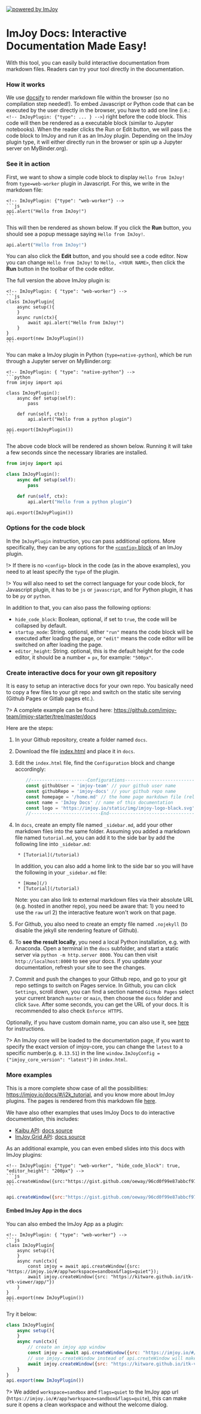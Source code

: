 [![powered by ImJoy](https://imjoy.io/static/badge/powered-by-imjoy-badge.svg)](https://imjoy.io/)

# ImJoy Docs: Interactive Documentation Made Easy!
With this tool, you can easily build interactive documentation from markdown files. Readers can try your tool directly in the documentation.

### How it works
We use [docsify](https://docsify.js.org/) to render markdown file within the browser (so no compilation step needed!). To embed Javascript or Python code that can be
executed by the user directly in the browser, you have to add one line (i.e.: `<!-- ImJoyPlugin: {"type": ... } -->`) right before the code block. This code will then be rendered as a executable  block (similar to Jupyter notebooks). When the reader clicks the Run or Edit button, we will pass the code block to ImJoy and run it as an ImJoy plugin. Depending on the ImJoy plugin type, it will either directly run in the browser or spin up a Jupyter server on MyBinder.org).


### See it in action

First, we want to show a simple code block to display `Hello from ImJoy!`
from `type=web-worker` plugin in Javascript. For this, we write in the markdown file:
````
<!-- ImJoyPlugin: {"type": "web-worker"} -->
```js
api.alert("Hello from ImJoy!")
```
````

This will then be rendered as shown below. If you click the **Run** button, you should see a popup message saying `Hello from ImJoy!`.
<!-- ImJoyPlugin: {"type": "web-worker"} -->
```python
api.alert("Hello from ImJoy!")
```
You can also click the **Edit** button, and you should see a code editor. Now you can change `Hello from ImJoy!` to `Hello, <YOUR NAME>`, then click the **Run** button in the toolbar of the code editor.


The full version the above ImJoy plugin is:
````
<!-- ImJoyPlugin: { "type": "web-worker"} -->
```js
class ImJoyPlugin{
    async setup(){
    }
    async run(ctx){
        await api.alert("Hello from ImJoy!")
    }
}
api.export(new ImJoyPlugin())
```
````

You can make a ImJoy plugin in Python (`type=native-python`), which be run through a Jupyter server on MyBinder.org:

````
<!-- ImJoyPlugin: { "type": "native-python"} -->
```python
from imjoy import api

class ImJoyPlugin():
    async def setup(self):
        pass

    def run(self, ctx):
        api.alert("Hello from a python plugin")

api.export(ImJoyPlugin())
```
````
The above code block will be rendered as shown below. Running it will take a few seconds
since the necessary libraries are installed.

<!-- ImJoyPlugin: { "type": "native-python"} -->
```python
from imjoy import api

class ImJoyPlugin():
    async def setup(self):
        pass

    def run(self, ctx):
        api.alert("Hello from a python plugin")

api.export(ImJoyPlugin())
```
### Options for the code block
In the `ImJoyPlugin` instruction, you can pass additional options. More specifically, they can be any options for the [`<config>` block](https://imjoy.io/docs/#/development?id=ltconfiggt-block) of an ImJoy plugin.

!> If there is no `<config>` block in the code (as in the above examples), you need to at least specify the `type` of the plugin.

!> You will also need to set the correct language for your code block, for Javascript plugin, it has to be `js` or `javascript`, and for Python plugin, it has to be `py` or `python`.

In addition to that, you can also pass the following options:
 * `hide_code_block`: Boolean, optional, if set to `true`, the code will be collapsed by default.
 * `startup_mode`: String. optionsl, either `"run"` means the code block will be executed after loading the page, or `"edit"` means the code editor will be switched on after loading the page.
 * `editor_height`: String. optional, this is the default height for the code editor, it should be a number + `px`, for example: `"500px"`.


### Create interactive docs for your own git repository
It is easy to setup an interactive docs for your own repo. You basically need to copy a few files to your git repo and switch on the static site serving (Github Pages or Gitlab pages etc.).

?> A complete example can be found here: https://github.com/imjoy-team/imjoy-starter/tree/master/docs

 Here are the steps:
 1. In your Github repository, create a folder named `docs`.
 2. Download the file [index.html](https://raw.githubusercontent.com/imjoy-team/imjoy-docs/master/docs/index.html) and place it in `docs`.
 3. Edit the `index.html` file, find the `Configuration` block and change accordingly:
    ```js
        //---------------------Configurations------------------------------
        const githubUser = 'imjoy-team' // your github user name
        const githubRepo = 'imjoy-docs' // your github repo name
        const homepage = '/home.md' // the home page markdown file (relative path to the current folder)
        const name = 'ImJoy Docs' // name of this documentation
        const logo = 'https://imjoy.io/static/img/imjoy-logo-black.svg' // a logo show on the upper-left corner
        //--------------------------End------------------------------------
    ```
 4. In `docs`, create an empty file named `_sidebar.md`, add your other markdown files into the same folder. Assuming you added a markdown file named `tutorial.md`, you can add it to the side bar by add the following line into `_sidebar.md`:
    ```
     * [Tutorial](/tutorial)
    ```
    In addition, you can also add a home link to the side bar so you will have the following in your `_sidebar.md` file:
    ```
     * [Home](/)
     * [Tutorial](/tutorial)
    ```

    Note: you can also link to external markdown files via their absolute URL (e.g. hosted in another repo), you need be aware that: 1) you need to use the `raw` url 2) the interactive feature won't work on that page.
 5. For Github, you also need to create an empty file named `.nojekyll` (to disable the jekyll site rendering feature of Github).
 6. To **see the result locally**, you need a local Python installation, e.g. with Anaconda. Open a terminal in the `docs` subfolder, and start a static server via `python -m http.server 8000`. You can then visit `http://localhost:8000` to see your docs. If you update your documentation, refresh your site to see the changes. 
 7. Commit and push the changes to your Github repo, and go to your git repo settings to switch on Pages service. In Github, you can click `Settings`, scroll down, you can find a section named `GitHub Pages` select your current branch `master` or `main`, then choose the `docs` folder and click `Save`. After some seconds, you can get the URL of your docs. It is recommended to also check `Enforce HTTPS`.

 Optionally, if you have custom domain name, you can also use it, see [here](https://docs.github.com/en/free-pro-team@latest/github/working-with-github-pages/configuring-a-custom-domain-for-your-github-pages-site) for instructions.

?> An ImJoy core will be loaded to the documentation page, if you want to specify the exact version of imjoy-core, you can change the `latest` to a specific number(e.g. `0.13.51`) in the line `window.ImJoyConfig = {"imjoy_core_version": "latest"}` in `index.html`.

### More examples
This is a more complete show case of all the possibilities: https://imjoy.io/docs/#/i2k_tutorial, and you know more about ImJoy plugins. The pages is rendered from this markdown file [here](https://github.com/imjoy-team/ImJoy/blob/master/docs/i2k_tutorial.md).

We have also other examples that uses ImJoy Docs to do interactive documentation, this includes:
 * [Kaibu API](https://kaibu.org/docs/#/api): [docs source](https://github.com/imjoy-team/kaibu/tree/master/docs)
 * [ImJoy Grid API](https://grid.imjoy.io/docs/#/api): [docs source](https://github.com/imjoy-team/imjoy-grid/tree/master/docs)


As an additional example, you can even embed slides into this docs with ImJoy plugins:
````
<!-- ImJoyPlugin: {"type": "web-worker", "hide_code_block": true, "editor_height": "200px"} -->
```js
api.createWindow({src:"https://gist.github.com/oeway/96cd0f99e87abbcf97d65a3605471130"})
```
````
<!-- ImJoyPlugin: {"type": "web-worker", "hide_code_block": true, "editor_height": "200px"} -->
```js
api.createWindow({src:"https://gist.github.com/oeway/96cd0f99e87abbcf97d65a3605471130"})
```


#### Embed ImJoy App in the docs
You can also embed the ImJoy App as a plugin:
````
<!-- ImJoyPlugin: { "type": "web-worker"} -->
```js
class ImJoyPlugin{
    async setup(){
    }
    async run(ctx){
        const imjoy = await api.createWindow({src: "https://imjoy.io/#/app?workspace=sandbox&flags=quiet"});
        await imjoy.createWindow({src: "https://kitware.github.io/itk-vtk-viewer/app/"})
    }
}
api.export(new ImJoyPlugin())
```
````

Try it below:
<!-- ImJoyPlugin: { "type": "web-worker", "hide_code_block": true} -->
```js
class ImJoyPlugin{
    async setup(){
    }
    async run(ctx){
        // create an imjoy app window
        const imjoy = await api.createWindow({src: "https://imjoy.io/#/app?workspace=sandbox&flags=quite"});
        // use imjoy.createWindow instead of api.createWindow will make the window appear inside the embedded ImJoy App
        await imjoy.createWindow({src: "https://kitware.github.io/itk-vtk-viewer/app/"})
    }
}
api.export(new ImJoyPlugin())
```

?> We added `workspace=sandbox` and `flags=quiet` to the ImJoy app url (`https://imjoy.io/#/app?workspace=sandbox&flags=quite`), this can make sure it opens a clean workspace and without the welcome dialog.
